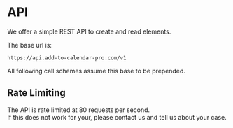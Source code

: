 # API

We offer a simple REST API to create and read elements.

The base url is:

```
https://api.add-to-calendar-pro.com/v1
```

All following call schemes assume this base to be prepended.

## Rate Limiting

The API is rate limited at 80 requests per second.  
If this does not work for your, please contact us and tell us about your case.
